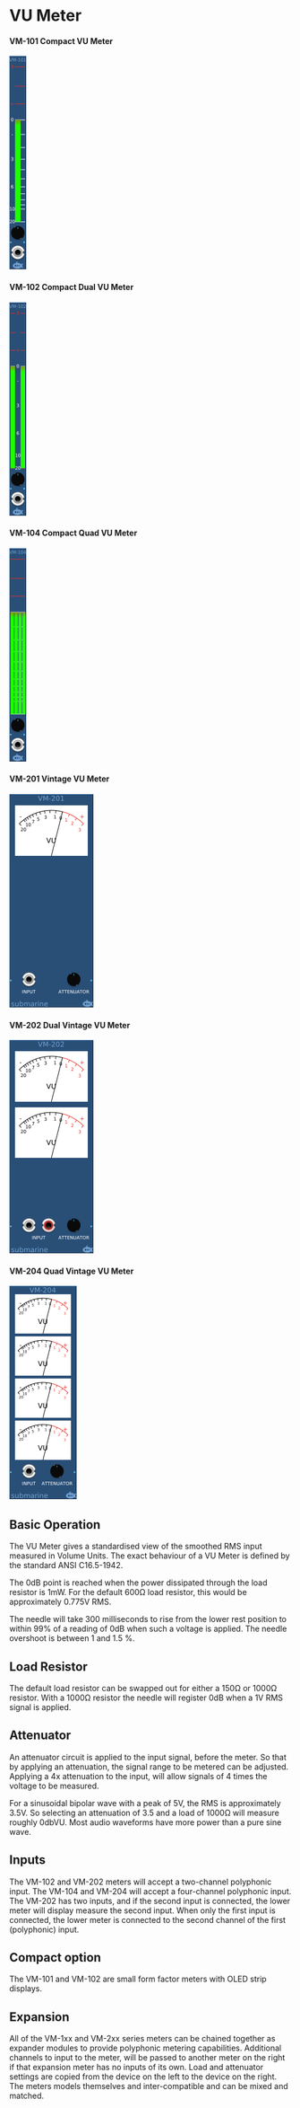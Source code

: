 # VU Meter
#### VM-101 Compact VU Meter
![View of the Digital VU Meter](VM-101.png "VU Meter")
#### VM-102 Compact Dual VU Meter
![View of the Dual Digital VU Meter](VM-102.png "VU Meter")
#### VM-104 Compact Quad VU Meter
![View of the Quad Digital VU Meter](VM-104.png "VU Meter")
#### VM-201 Vintage VU Meter
![View of the Vintage VU Meter](VM-201.png "VU Meter")
#### VM-202 Dual Vintage VU Meter
![View of the Dual Vintage VU Meter](VM-202.png "VU Meter")
#### VM-204 Quad Vintage VU Meter
![View of the Quad Vintage VU Meter](VM-204.png "VU Meter")

## Basic Operation

The VU Meter gives a standardised view of the smoothed RMS input measured in Volume Units. The exact behaviour of a VU Meter is defined by the standard ANSI C16.5-1942.

The 0dB point is reached when the power dissipated through the load resistor is 1mW.  For the default 600Ω load resistor, this would be approximately 0.775V RMS.

The needle will take 300 milliseconds to rise from the lower rest position to within 99% of a reading of 0dB when such a voltage is applied. The needle overshoot is between 1 and 1.5 %.

## Load Resistor

The default load resistor can be swapped out for either a 150Ω or 1000Ω resistor. With a 1000Ω resistor the needle will register 0dB when a 1V RMS signal is applied.

## Attenuator

An attenuator circuit is applied to the input signal, before the meter. So that by applying an attenuation, the signal range to be metered can be adjusted. Applying a 4x attenuation to the input, will allow signals of 4 times the voltage to be measured.

For a sinusoidal bipolar wave with a peak of 5V, the RMS is approximately 3.5V.  So selecting an attenuation of 3.5 and a load of 1000Ω will measure roughly 0dbVU.  Most audio waveforms have more power than a pure sine wave.

## Inputs

The VM-102 and VM-202 meters will accept a two-channel polyphonic input. The VM-104 and VM-204 will accept a four-channel polyphonic input. The VM-202 has two inputs, and if the second input is connected, the lower meter will display measure the second input. When only the first input is connected, the lower meter is connected to the second channel of the first (polyphonic) input.

## Compact option

The VM-101 and VM-102 are small form factor meters with OLED strip displays.

## Expansion

All of the VM-1xx and VM-2xx series meters can be chained together as expander modules to provide polyphonic metering capabilities. Additional channels to input to the meter, will be passed to another meter on the right if that expansion meter has no inputs of its own.
Load and attenuator settings are copied from the device on the left to the device on the right. The meters models themselves and inter-compatible and can be mixed and matched.
